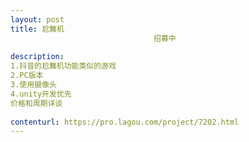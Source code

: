 ```yaml
---                
layout: post       
title: 尬舞机
                                招募中
           
description: 
1.抖音的尬舞机功能类似的游戏
2.PC版本
3.使用摄像头
4.unity开发优先
价格和周期详谈
     
contenturl: https://pro.lagou.com/project/7202.html      
---                 
```

